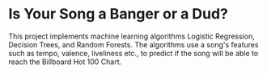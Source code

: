 # Is Your Song a Banger or a Dud?
This project implements machine learning algorithms Logistic Regression, Decision Trees, and Random Forests. The algorithms use a song's features such as tempo, valence, liveliness etc., to predict if the song will be able to reach the Billboard Hot 100 Chart. 
